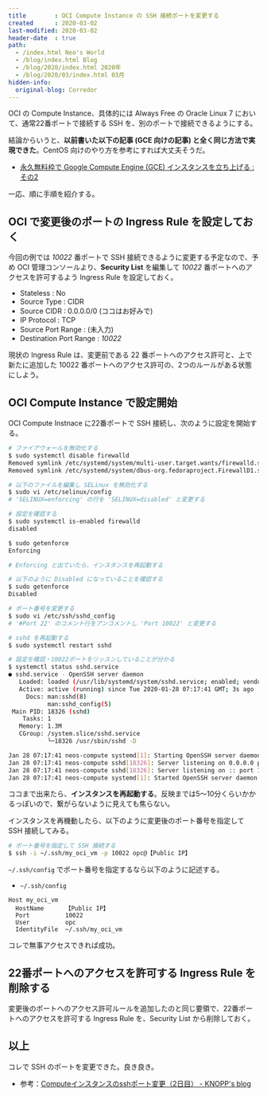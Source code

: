 ```yaml
---
title        : OCI Compute Instance の SSH 接続ポートを変更する
created      : 2020-03-02
last-modified: 2020-03-02
header-date  : true
path:
  - /index.html Neo's World
  - /blog/index.html Blog
  - /blog/2020/index.html 2020年
  - /blog/2020/03/index.html 03月
hidden-info:
  original-blog: Corredor
---
```


OCI の Compute Instance、具体的には Always Free の Oracle Linux 7 において、通常22番ポートで接続する SSH を、別のポートで接続できるようにする。

結論からいうと、**以前書いた以下の記事 (GCE 向けの記事) と全く同じ方法で実現できた**。CentOS 向けのやり方を参考にすれば大丈夫そうだ。

- [永久無料枠で Google Compute Engine (GCE) インスタンスを立ち上げる : その2](/blog/2019/08/02-01.html#SSH-%E6%8E%A5%E7%B6%9A%E3%81%99%E3%82%8B%E3%81%9F%E3%82%81%E3%81%AE%E3%83%9D%E3%83%BC%E3%83%88%E3%82%9222%E7%95%AA%E3%81%8B%E3%82%89%E4%BB%96%E3%81%AE%E3%83%9D%E3%83%BC%E3%83%88%E7%95%AA%E5%8F%B7%E3%81%AB%E5%A4%89%E6%9B%B4%E3%81%99%E3%82%8B)

一応、順に手順を紹介する。

## OCI で変更後のポートの Ingress Rule を設定しておく

今回の例では *10022* 番ポートで SSH 接続できるように変更する予定なので、予め OCI 管理コンソールより、**Security List** を編集して *10022* 番ポートへのアクセスを許可するよう Ingress Rule を設定しておく。

- Stateless : No
- Source Type : CIDR
- Source CIDR : 0.0.0.0/0 (ココはお好みで)
- IP Protocol : TCP
- Source Port Range : (未入力)
- Destination Port Range : *10022*

現状の Ingress Rule は、変更前である 22 番ポートへのアクセス許可と、上で新たに追加した 10022 番ポートへのアクセス許可の、2つのルールがある状態にしよう。

## OCI Compute Instance で設定開始

OCI Compute Instnace に22番ポートで SSH 接続し、次のように設定を開始する。

```bash
# ファイアウォールを無効化する
$ sudo systemctl disable firewalld
Removed symlink /etc/systemd/system/multi-user.target.wants/firewalld.service.
Removed symlink /etc/systemd/system/dbus-org.fedoraproject.FirewallD1.service.

# 以下のファイルを編集し SELinux を無効化する
$ sudo vi /etc/selinux/config
# 'SELINUX=enforcing' の行を 'SELINUX=disabled' と変更する

# 設定を確認する
$ sudo systemctl is-enabled firewalld
disabled

$ sudo getenforce
Enforcing

# Enforcing と出ていたら、インスタンスを再起動する

# 以下のように Disabled になっていることを確認する
$ sudo getenforce
Disabled

# ポート番号を変更する
$ sudo vi /etc/ssh/sshd_config
# '#Port 22' のコメント行をアンコメントし 'Port 10022' と変更する

# sshd を再起動する
$ sudo systemctl restart sshd

# 設定を確認・10022ポートをリッスンしていることが分かる
$ systemctl status sshd.service
● sshd.service - OpenSSH server daemon
   Loaded: loaded (/usr/lib/systemd/system/sshd.service; enabled; vendor preset: enabled)
   Active: active (running) since Tue 2020-01-28 07:17:41 GMT; 3s ago
     Docs: man:sshd(8)
           man:sshd_config(5)
 Main PID: 18326 (sshd)
    Tasks: 1
   Memory: 1.3M
   CGroup: /system.slice/sshd.service
           └─18326 /usr/sbin/sshd -D

Jan 28 07:17:41 neos-compute systemd[1]: Starting OpenSSH server daemon...
Jan 28 07:17:41 neos-compute sshd[18326]: Server listening on 0.0.0.0 port 10022.
Jan 28 07:17:41 neos-compute sshd[18326]: Server listening on :: port 10022.
Jan 28 07:17:41 neos-compute systemd[1]: Started OpenSSH server daemon.
```

ココまで出来たら、**インスタンスを再起動する**。反映までは5〜10分くらいかかるっぽいので、繋がらないように見えても焦らない。

インスタンスを再機動したら、以下のように変更後のポート番号を指定して SSH 接続してみる。

```bash
# ポート番号を指定して SSH 接続する
$ ssh -i ~/.ssh/my_oci_vm -p 10022 opc@【Public IP】
```

`~/.ssh/config` でポート番号を指定するなら以下のように記述する。

- `~/.ssh/config`

```
Host my_oci_vm
  HostName      【Public IP】
  Port          10022
  User          opc
  IdentityFile  ~/.ssh/my_oci_vm
```

コレで無事アクセスできれば成功。

## 22番ポートへのアクセスを許可する Ingress Rule を削除する

変更後のポートへのアクセス許可ルールを追加したのと同じ要領で、22番ポートへのアクセスを許可する Ingress Rule を、Security List から削除しておく。

## 以上

コレで SSH のポートを変更できた。良き良き。

- 参考：[Computeインスタンスのsshポート変更（2日目） - KNOPP's blog](http://knopp.hatenablog.jp/entry/2019/12/02/073029)
